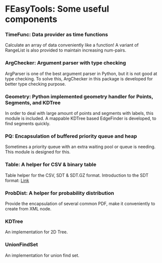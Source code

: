 # FEasyTools: Some useful components

### TimeFunc: Data provider as time functions
Calculate an array of data conveniently like a function! A variant of RangeList is also provided to maintain increasing num-pairs.

### ArgChecker: Argument parser with type checking
ArgParser is one of the best argument parser in Python, but it is not good at type checking. To solve this, ArgChecker in this package is developed for better type checking purpose.

### Geometry: Python implemented geometry handler for Points, Segments, and KDTree
In order to deal with large amount of points and segments with labels, this module is included. A mappable KDTree based EdgeFinder is developed, to find segments quickly.

### PQ: Encapsulation of buffered priority queue and heap
Sometimes a priority queue with an extra waiting pool or queue is needing. This module is designed for this.

### Table: A helper for CSV & binary table
Table helper for the CSV, SDT & SDT.GZ format.
Introduction to the SDT format: [Link](/docs/sdt_intro.md)

### ProbDist: A helper for probability distribution
Provide the encapsulation of several common PDF, make it conveniently to create from XML node.

### KDTree
An implementation for 2D Tree.

### UnionFindSet
An implementation for union find set.